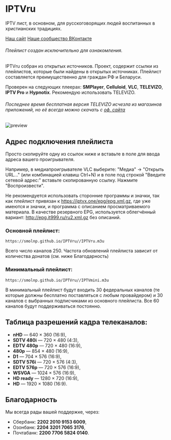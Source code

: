 # IPTVru
IPTV лист, в основном, для русскоговорящих людей воспитанных в христианских традициях.

[Наш сайт](https://smolnp.github.io/IPTVru//index.html)
[Наше сообщество ВКонтакте](https://vk.com/iptvru250)

###### Плейлист создан исключительно для ознакомления.
IPTVru собран из открытых источников. Проект, содержит ссылки из плейлистов, которые были найдены в открытых источниках. Плейлист составляется преимущественно для граждан РФ и Беларуси.

Проверен на следующих плеерах: **SMPlayer**, **Celluloid**, **VLC**, **TELEVIZO**, **IPTV Pro** и **Hypnotix**. Рекомендую использовать TELEVIZO.
###### Последнее время бесплатная версия TELEVIZO исчезла из магазинов приложений, но её всегда можно скачать с [оф. сайта](https://televizo.net/)

  <img src="https://github.com/smolnp/IPTVru/blob/gh-pages/Снимок%20экрана%20от%202023-11-29%2017-37-58.png" alt="preview"/>
  
## Адрес подключения плейлиста
Просто скопируйте одну из ссылок ниже и вставьте в поле для ввода адреса вашего проигрывателя.

Например, в медиапроигрывателе VLC выберите: "Медиа" -> "Открыть URL..." (или комбинацией клавиш Ctrl+N) и в поле под строкой "Введите сетевой адрес:" вставьте скопированную ссылку. Нажмите "Воспроизвести".

Не рекомендуется использовать сторонние программы и значки, так как плейлист привязан к https://iptvx.one/epg/epg.xml.gz, где уже имеются и значки, и программа с описанием просматриваемого материала. В качестве резервного EPG, используется облегчённый вариант: http://epg.it999.ru/ru2.xml.gz без описаний.

### Основной плейлист:
```
https://smolnp.github.io/IPTVru//IPTVru.m3u
```
Всего число каналов 250. Частота обновлений плейлиста зависит от количества донатов (см. ниже Благодарность)

### Минимальный плейлист: 
```
https://smolnp.github.io/IPTVru//IPTVmini.m3u
```

В минимальный плейлист будут входить 30 федеральных каналов (те которые должны бесплатно поставляться с любым провайдером) и 30 каналов с выбранных подписчиками из основного плейлиста. Все 60 каналов будут поддерживаться постоянно.

## Таблица разрешений кадра телеканалов:
* **nHD** — 640 × 360 (16:9),
* **SDTV 480i** — 720 × 480 (4:3),
* **EDTV 480p** — 720 × 480 (16:9),
* **480p** — 854 × 480 (16:9),
* **D1** — 704 × 576 (16:9),
* **SDTV 576i** — 720 × 576 (4:3),
* **EDTV 576p** — 720 × 576 (16:9),
* **WSVGA** — 1024 × 576 (16:9),
* **HD ready** — 1280 × 720 (16:9),
* **HD** — 1920 × 1080 (16:9).

## Благодарность
Мы всегда рады вашей поддержке, через:
* Сбербанк: **2202 2010 9153 6009**,
* Озонбанк: **2204 3201 7065 3176**,
* Почтабанк: **2200 7706 5824 0140**.
